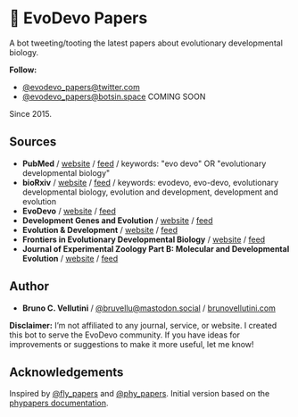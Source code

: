 # :bookmark_tabs: EvoDevo Papers

A bot tweeting/tooting the latest papers about evolutionary developmental biology.

**Follow:**

- [@evodevo_papers@twitter.com](https://twitter.com/evodevo_papers)
- [@evodevo_papers@botsin.space](https://botsin.space/@evodevo_papers) COMING SOON

Since 2015.

## Sources

- **PubMed** / [website](https://pubmed.ncbi.nlm.nih.gov/) / [feed](http://www.ncbi.nlm.nih.gov/entrez/eutils/erss.cgi?rss_guid=1BkdSGR7C2ZfUX8uF1iLxLu_FmeD43McnZfu-WWUWa2ZXtAobE) / keywords: "evo devo" OR "evolutionary developmental biology"
- **bioRxiv** / [website](https://www.biorxiv.org/alertsrss) / [feed](http://connect.biorxiv.org/biorxiv_xml.php?subject=all) / keywords: evodevo, evo-devo, evolutionary developmental biology, evolution and development, development and evolution
- **EvoDevo** / [website](https://evodevojournal.biomedcentral.com/) / [feed](https://evodevojournal.biomedcentral.com/articles/most-recent/rss.xml)
- **Development Genes and Evolution** / [website](https://www.springer.com/journal/427) / [feed](https://link.springer.com/search.rss?facet-content-type=Article&facet-journal-id=427&channel-name=Development+Genes+and+Evolution)
- **Evolution & Development** / [website](https://onlinelibrary.wiley.com/journal/1525142x) / [feed](https://onlinelibrary.wiley.com/feed/1525142x/most-recent)
- **Frontiers in Evolutionary Developmental Biology** / [website](https://www.frontiersin.org/journals/all/sections/evolutionary-developmental-biology) / [feed](https://journal.frontiersin.org/journal/all/section/evolutionary-developmental-biology/rss)
- **Journal of Experimental Zoology Part B: Molecular and Developmental Evolution** / [website](https://onlinelibrary.wiley.com/journal/15525015) / [feed](https://onlinelibrary.wiley.com/feed/15525015/most-recent)

## Author

- **Bruno C. Vellutini** / [@bruvellu@mastodon.social](https://mastodon.social/@bruvellu) / [brunovellutini.com](https://brunovellutini.com/)

**Disclaimer:** I’m not affiliated to any journal, service, or website. I created this bot to serve the EvoDevo community. If you have ideas for improvements or suggestions to make it more useful, let me know!

## Acknowledgements

Inspired by [@fly_papers](https://twitter.com/fly_papers) and [@phy_papers](https://twitter.com/phy_papers).
Initial version based on the [phypapers documentation](https://github.com/roblanf/phypapers).
